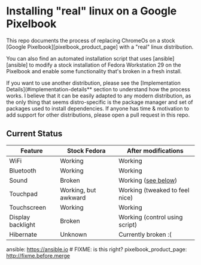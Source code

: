 # Installing "real" linux on a Google Pixelbook

This repo documents the process of replacing ChromeOs on a stock [Google Pixelbook][pixelbook_product_page]
with a "real" linux distribution.

You can also find an automated installation script that uses [ansible][ansible] to modify a stock installation
of Fedora Workstation 29 on the Pixelbook and enable some functionality that's broken in a fresh install.

If you want to use another distribution, please see the [Implementation Details](#implementation-details** section
to understand how the process works. I believe that it can be easily adapted to any modern distribution, as the
only thing that seems distro-specific is the package manager and set of packages used to install dependencies. 
If anyone has time & motivation to add support for other distributions, please open a pull request in this repo.


## Current Status

| Feature           | Stock Fedora         | After modifications                   |
|-------------------|----------------------|---------------------------------------|
| WiFi              | Working              | Working                               |
| Bluetooth         | Working              | Working                               |
| Sound             | Broken               | Working ([see below](#audio-support)) |
| Touchpad          | Working, but awkward | Working (tweaked to feel nice)        |
| Touchscreen       | Working              | Working                               |
| Display backlight | Broken               | Working (control using script)        |
| Hibernate         | Unknown              | Currently broken :(                   |
    

ansible: https://ansible.io # FIXME: is this right?
pixelbook_product_page: http://fixme.before.merge
